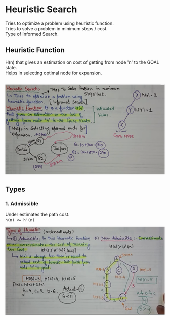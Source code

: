 # Heuristic Search
Tries to optimize a problem using heuristic function.  
Tries to solve a problem in minimum steps / cost.  
Type of Informed Search.

## Heuristic Function
H(n) that gives an estimation on cost of getting from node 'n' to the GOAL state.  
Helps in selecting optimal node for expansion.

![alt text](Images/HS.png)
---

## Types

### 1. Admissible
Under estimates the path cost.  
`h(n) <= h'(n)`

![alt text](Images/ANA.png)
